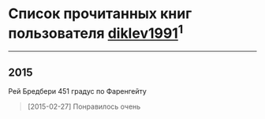 # Список прочитанных книг пользователя [diklev1991](http://vk.com/id232731553)<sup>1</sup>
---

## 2015

Рей Бредбери 451 градус по Фаренгейту
> [2015-02-27] Понравилось очень



